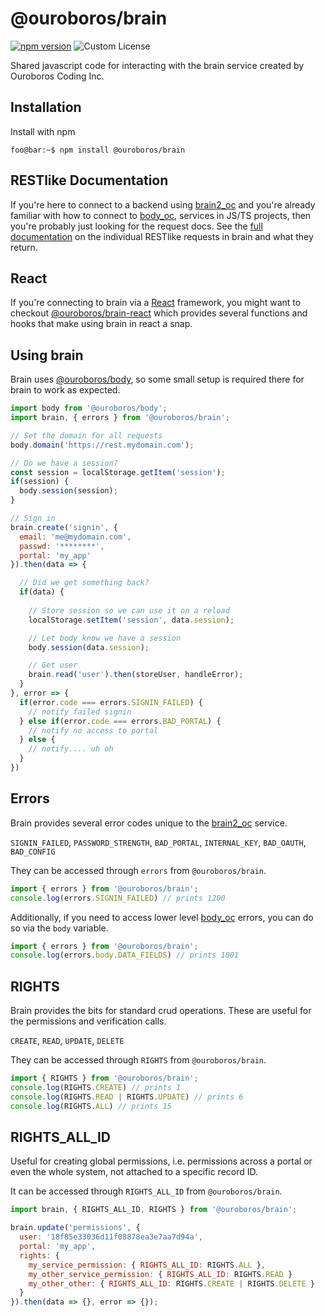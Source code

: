 # @ouroboros/brain
[![npm version](https://img.shields.io/npm/v/@ouroboros/brain.svg)](https://www.npmjs.com/package/@ouroboros/brain) ![Custom License](https://img.shields.io/npm/l/@ouroboros/brain.svg)

Shared javascript code for interacting with the brain service created by
Ouroboros Coding Inc.

## Installation

Install with npm

```console
foo@bar:~$ npm install @ouroboros/brain
```

## RESTlike Documentation
If you're here to connect to a backend using [brain2_oc](https://pypi.org/project/brain2_oc/)
and you're already familiar with how to connect to [body_oc](https://pypi.org/project/body_oc/), services in JS/TS projects, then you're probably just looking for the request
docs. See the [full documentation](https://github.com/ouroboroscoding/brain2/blob/main/rest.md)
on the individual RESTlike requests in brain and what they return.

## React
If you're connecting to brain via a [React](https://react.dev/) framework, you
might want to checkout
[@ouroboros/brain-react](https://www.npmjs.com/package/@ouroboros/brain-react)
which provides several functions and hooks that make using brain in react a
snap.

## Using brain
Brain uses [@ouroboros/body](https://www.npmjs.com/package/@ouroboros/body), so
some small setup is required there for brain to work as expected.

```javascript
import body from '@ouroboros/body';
import brain, { errors } from '@ouroboros/brain';

// Set the domain for all requests
body.domain('https://rest.mydomain.com');

// Do we have a session?
const session = localStorage.getItem('session');
if(session) {
  body.session(session);
}

// Sign in
brain.create('signin', {
  email: 'me@mydomain.com',
  passwd: '********',
  portal: 'my_app'
}).then(data => {

  // Did we get something back?
  if(data) {
    
    // Store session so we can use it on a reload
    localStorage.setItem('session', data.session);

    // Let body know we have a session
    body.session(data.session);

    // Get user
    brain.read('user').then(storeUser, handleError);
  }
}, error => {
  if(error.code === errors.SIGNIN_FAILED) {
    // notify failed signin
  } else if(error.code === errors.BAD_PORTAL) {
    // notify no access to portal
  } else {
    // notify.... uh oh
  }
})
```

## Errors
Brain provides several error codes unique to the [brain2_oc](https://pypi.org/project/brain2_oc/)
service.

`SIGNIN_FAILED`, `PASSWORD_STRENGTH`, `BAD_PORTAL`, `INTERNAL_KEY`, `BAD_OAUTH`,
`BAD_CONFIG`

They can be accessed through `errors` from `@ouroboros/brain`.

```javascript
import { errors } from '@ouroboros/brain';
console.log(errors.SIGNIN_FAILED) // prints 1200
```

Additionally, if you need to access lower level [body_oc](https://pypi.org/project/body_oc/)
errors, you can do so via the `body` variable.

```javascript
import { errors } from '@ouroboros/brain';
console.log(errors.body.DATA_FIELDS) // prints 1001
```

## RIGHTS
Brain provides the bits for standard crud operations. These are useful for the
permissions and verification calls.

`CREATE`, `READ`, `UPDATE`, `DELETE`

They can be accessed through `RIGHTS` from `@ouroboros/brain`.

```javascript
import { RIGHTS } from '@ouroboros/brain';
console.log(RIGHTS.CREATE) // prints 1
console.log(RIGHTS.READ | RIGHTS.UPDATE) // prints 6 
console.log(RIGHTS.ALL) // prints 15
```

## RIGHTS_ALL_ID
Useful for creating global permissions, i.e. permissions across a portal or even
the whole system, not attached to a specific record ID.

It can be accessed through `RIGHTS_ALL_ID` from `@ouroboros/brain`.

```javascript
import brain, { RIGHTS_ALL_ID, RIGHTS } from '@ouroboros/brain';

brain.update('permissions', {
  user: '18f85e33036d11f08878ea3e7aa7d94a',
  portal: 'my_app',
  rights: {
    my_service_permission: { RIGHTS_ALL_ID: RIGHTS.ALL },
    my_other_service_permission: { RIGHTS_ALL_ID: RIGHTS.READ }
    my_other_other: { RIGHTS_ALL_ID: RIGHTS.CREATE | RIGHTS.DELETE }
  }
}).then(data => {}, error => {});
```